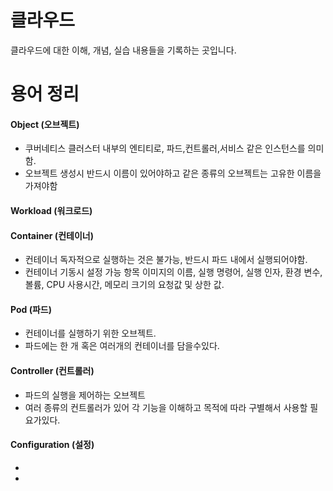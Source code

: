# 클라우드
클라우드에 대한 이해, 개념, 실습 내용들을 기록하는 곳입니다.




# 용어 정리
#### Object (오브젝트)
- 쿠버네티스 클러스터 내부의 엔티티로, 파드,컨트롤러,서비스 같은 인스턴스를 의미함.
- 오브젝트 생성시 반드시 이름이 있어야하고 같은 종류의 오브젝트는 고유한 이름을 가져야함
#### Workload (워크로드)

#### Container (컨테이너)
- 컨테이너 독자적으로 실행하는 것은 불가능, 반드시 파드 내에서 실행되어야함.
- 컨테이너 기동시 설정 가능 항목
이미지의 이름, 실행 명령어, 실행 인자, 환경 변수, 볼륨, CPU 사용시간, 메모리 크기의 요청값 및 상한 값.
#### Pod (파드)
- 컨테이너를 실행하기 위한 오브젝트.
- 파드에는 한 개 혹은 여러개의 컨테이너를 담을수있다.
#### Controller (컨트롤러)
- 파드의 실행을 제어하는 오브젝트
- 여러 종류의 컨트롤러가 있어 각 기능을 이해하고 목적에 따라 구별해서 사용할 필요가있다.

#### Configuration (설정)
-
-
####
